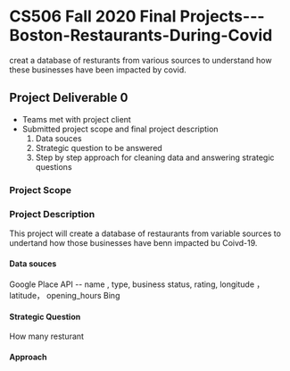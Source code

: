 # CS506 Fall 2020 Final Projects--- Boston-Restaurants-During-Covid
creat a database of resturants from various sources to understand how these businesses have been impacted by covid.

## Project Deliverable 0
- Teams met with project client
- Submitted project scope and  final project description
  1. Data souces
  2. Strategic question to be answered
  3. Step by step approach for cleaning data and answering strategic questions

### Project Scope
  

### Project Description

  This project will create a database of restaurants from variable sources to undertand how those businesses have benn impacted bu Coivd-19. 

#### Data souces
  Google Place API --  name , type, business status, rating, longitude ，latitude， opening_hours 
  Bing 
#### Strategic Question
  How many resturant 
#### Approach

